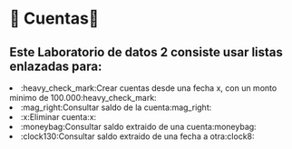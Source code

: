 # :money_with_wings: Cuentas:money_with_wings:
## Este Laboratorio de datos 2 consiste usar listas enlazadas para:
<li>:heavy_check_mark:Crear cuentas desde una fecha x, con un monto minimo de 100.000:heavy_check_mark:</li>
<li>:mag_right:Consultar saldo de la cuenta:mag_right:</li>
<li>:x:Eliminar cuenta:x:</li>
<li>:moneybag:Consultar saldo extraido de una cuenta:moneybag:</li>
<li>:clock130:Consultar saldo extraido de una fecha a otra:clock8:</li>
